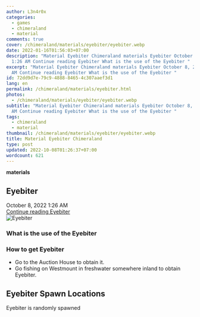 ```yaml
---
author: L3n4r0x
categories:
  - games
  - chimeraland
  - material
comments: true
cover: /chimeraland/materials/eyebiter/eyebiter.webp
date: 2022-01-16T01:56:03+07:00
description: "Material Eyebiter Chimeraland materials Eyebiter October 8, 2022
  1:26 AM Continue reading Eyebiter What is the use of the Eyebiter "
excerpt: "Material Eyebiter Chimeraland materials Eyebiter October 8, 2022 1:26
  AM Continue reading Eyebiter What is the use of the Eyebiter "
id: 72dd9d7e-79c9-4888-8465-4c307aaef3d1
lang: en
permalink: /chimeraland/materials/eyebiter.html
photos:
  - /chimeraland/materials/eyebiter/eyebiter.webp
subtitle: "Material Eyebiter Chimeraland materials Eyebiter October 8, 2022 1:26
  AM Continue reading Eyebiter What is the use of the Eyebiter "
tags:
  - chimeraland
  - material
thumbnail: /chimeraland/materials/eyebiter/eyebiter.webp
title: Material Eyebiter Chimeraland
type: post
updated: 2022-10-08T01:26:37+07:00
wordcount: 621
---
```


<link
  rel="stylesheet"
  href="https://rawcdn.githack.com/dimaslanjaka/Web-Manajemen/870a349/css/bootstrap-5-3-0-alpha3-wrapper.css"
/>
<section id="bootstrap-wrapper">
  <div data-bs-theme="dark">
    <div
      class="row g-0 border rounded overflow-hidden flex-md-row mb-4 shadow-sm position-relative bg-dark text-light"
    >
      <div class="col p-4 d-flex flex-column position-static">
        <strong class="d-inline-block mb-2 text-success">materials</strong>
        <h2 class="mb-0">Eyebiter</h2>
        <div class="mb-1 text-muted">October 8, 2022 1:26 AM</div>
        <a
          href="/chimeraland/materials/eyebiter.html"
          class="stretched-link d-none text-primary"
          >Continue reading Eyebiter</a
        >
      </div>
      <div class="col-auto d-none d-md-block d-lg-block">
        <img
          src="https://www.webmanajemen.com/chimeraland/materials/eyebiter/eyebiter.webp"
          alt="Eyebiter"
        />
      </div>
    </div>
    <div class="row">
      <div class="col-lg-6 col-12 mb-2">
        <div class="card">
          <div class="card-body">
            <h3 class="card-title">What is the use of the Eyebiter</h3>
            <div class="card-text"><ul></ul></div>
          </div>
        </div>
      </div>
      <div class="col-lg-6 col-12 mb-2">
        <div class="card">
          <div class="card-body">
            <h3 class="card-title">How to get Eyebiter</h3>
            <div class="card-text">
              <ul>
                <li>Go to the Auction House to obtain it.</li>
                <li>
                  Go fishing on Westmount in freshwater somewhere inland to
                  obtain Eyebiter.
                </li>
              </ul>
            </div>
          </div>
        </div>
      </div>
      <div class="col-12 mb-2">
        <h2>Eyebiter Spawn Locations</h2>
        <p>Eyebiter is randomly spawned</p>
      </div>
    </div>
  </div>
</section>